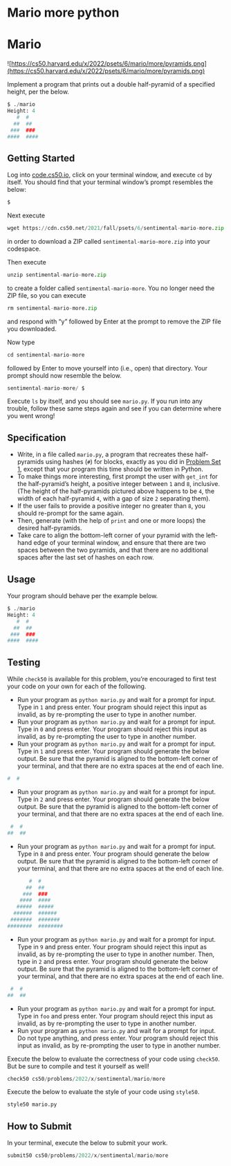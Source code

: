 # Mario more python

# **Mario**

![https://cs50.harvard.edu/x/2022/psets/6/mario/more/pyramids.png](https://cs50.harvard.edu/x/2022/psets/6/mario/more/pyramids.png)

Implement a program that prints out a double half-pyramid of a specified height, per the below.

```python
$ ./mario
Height: 4
   #  #
  ##  ##
 ###  ###
####  ####
```

## **Getting Started**

Log into [code.cs50.io](https://code.cs50.io/), click on your terminal window, and execute `cd` by itself. You should find that your terminal window’s prompt resembles the below:

```python
$
```

Next execute

```python
wget https://cdn.cs50.net/2021/fall/psets/6/sentimental-mario-more.zip
```

in order to download a ZIP called `sentimental-mario-more.zip` into your codespace.

Then execute

```python
unzip sentimental-mario-more.zip
```

to create a folder called `sentimental-mario-more`. You no longer need the ZIP file, so you can execute

```python
rm sentimental-mario-more.zip
```

and respond with “y” followed by Enter at the prompt to remove the ZIP file you downloaded.

Now type

```python
cd sentimental-mario-more
```

followed by Enter to move yourself into (i.e., open) that directory. Your prompt should now resemble the below.

```python
sentimental-mario-more/ $
```

Execute `ls` by itself, and you should see `mario.py`. If you run into any trouble, follow these same steps again and see if you can determine where you went wrong!

## **Specification**

- Write, in a file called `mario.py`, a program that recreates these half-pyramids using hashes (`#`) for blocks, exactly as you did in [Problem Set 1](https://cs50.harvard.edu/x/2022/psets/1/), except that your program this time should be written in Python.
- To make things more interesting, first prompt the user with `get_int` for the half-pyramid’s height, a positive integer between `1` and `8`, inclusive. (The height of the half-pyramids pictured above happens to be `4`, the width of each half-pyramid `4`, with a gap of size `2` separating them).
- If the user fails to provide a positive integer no greater than `8`, you should re-prompt for the same again.
- Then, generate (with the help of `print` and one or more loops) the desired half-pyramids.
- Take care to align the bottom-left corner of your pyramid with the left-hand edge of your terminal window, and ensure that there are two spaces between the two pyramids, and that there are no additional spaces after the last set of hashes on each row.

## **Usage**

Your program should behave per the example below.

```python
$ ./mario
Height: 4
   #  #
  ##  ##
 ###  ###
####  ####
```

## **Testing**

While `check50` is available for this problem, you’re encouraged to first test your code on your own for each of the following.

- Run your program as `python mario.py` and wait for a prompt for input. Type in `1` and press enter. Your program should reject this input as invalid, as by re-prompting the user to type in another number.
- Run your program as `python mario.py` and wait for a prompt for input. Type in `0` and press enter. Your program should reject this input as invalid, as by re-prompting the user to type in another number.
- Run your program as `python mario.py` and wait for a prompt for input. Type in `1` and press enter. Your program should generate the below output. Be sure that the pyramid is aligned to the bottom-left corner of your terminal, and that there are no extra spaces at the end of each line.

```python
#  #
```

- Run your program as `python mario.py` and wait for a prompt for input. Type in `2` and press enter. Your program should generate the below output. Be sure that the pyramid is aligned to the bottom-left corner of your terminal, and that there are no extra spaces at the end of each line.

```python
 #  #
##  ##
```

- Run your program as `python mario.py` and wait for a prompt for input. Type in `8` and press enter. Your program should generate the below output. Be sure that the pyramid is aligned to the bottom-left corner of your terminal, and that there are no extra spaces at the end of each line.

```python
       #  #
      ##  ##
     ###  ###
    ####  ####
   #####  #####
  ######  ######
 #######  #######
########  ########
```

- Run your program as `python mario.py` and wait for a prompt for input. Type in `9` and press enter. Your program should reject this input as invalid, as by re-prompting the user to type in another number. Then, type in `2` and press enter. Your program should generate the below output. Be sure that the pyramid is aligned to the bottom-left corner of your terminal, and that there are no extra spaces at the end of each line.

```python
 #  #
##  ##
```

- Run your program as `python mario.py` and wait for a prompt for input. Type in `foo` and press enter. Your program should reject this input as invalid, as by re-prompting the user to type in another number.
- Run your program as `python mario.py` and wait for a prompt for input. Do not type anything, and press enter. Your program should reject this input as invalid, as by re-prompting the user to type in another number.

Execute the below to evaluate the correctness of your code using `check50`. But be sure to compile and test it yourself as well!

```python
check50 cs50/problems/2022/x/sentimental/mario/more
```

Execute the below to evaluate the style of your code using `style50`.

```python
style50 mario.py
```

## **How to Submit**

In your terminal, execute the below to submit your work.

```python
submit50 cs50/problems/2022/x/sentimental/mario/more
```
